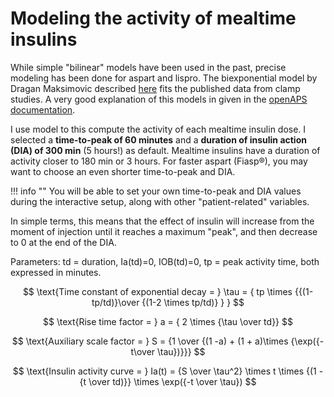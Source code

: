 # Modeling the activity of mealtime insulins

While simple "bilinear" models have been used in the past, precise modeling has been done for aspart and lispro. The biexponential model by Dragan Maksimovic described [here](https://github.com/LoopKit/Loop/issues/388#issuecomment-317938473) fits the published data from clamp studies. A very good explanation of this models in given in the [openAPS documentation](https://draft-openaps-reorg.readthedocs.io/en/latest/docs/How%20it%20works/understanding-insulin-on-board-calculations.html).

I use model to this compute the activity of each mealtime insulin dose. I selected a **time-to-peak of 60 minutes** and a **duration of insulin action (DIA) of 300 min** (5 hours!) as default. Mealtime insulins have a duration of activity closer to 180 min or 3 hours. For faster aspart (Fiasp®), you may want to choose an even shorter time-to-peak and DIA.

!!! info ""
    You will be able to set your own time-to-peak and DIA values during the interactive setup, along with other "patient-related" variables.

In simple terms, this means that the effect of insulin will increase from the moment of injection until it reaches a maximum "peak", and then decrease to 0 at the end of the DIA. 

Parameters: td = duration, Ia(td)=0, IOB(td)=0, tp = peak activity time, both expressed in minutes.


$$
\text{Time constant of exponential decay = } \tau = { tp \times {{(1-tp/td)}\over {(1-2 \times tp/td)} } }
$$


$$
\text{Rise time factor = } a = { 2 \times {\tau \over td}}
$$


$$
\text{Auxiliary scale factor = } S = {1 \over {(1 -a) + (1 + a)\times {\exp({-t\over \tau})}}}
$$


$$
\text{Insulin activity curve = } Ia(t) = {S \over \tau^2} \times t \times {(1 - {t \over td)}} \times \exp({-t \over \tau})
$$

